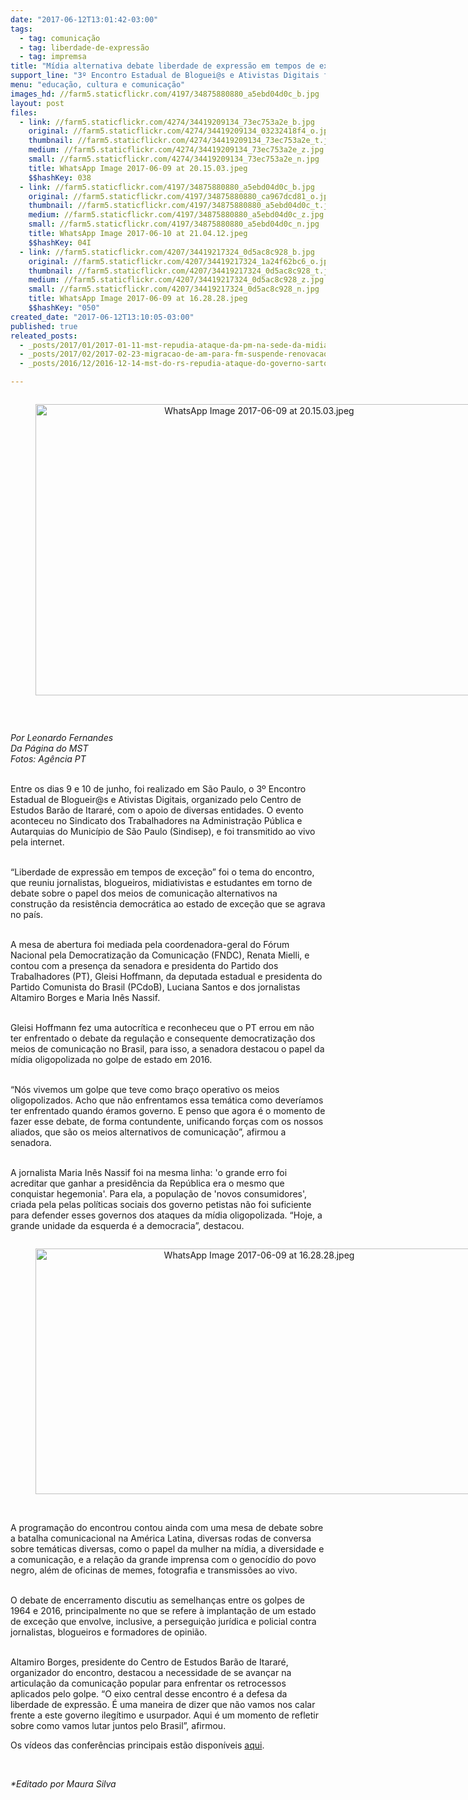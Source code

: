 ```yaml
---
date: "2017-06-12T13:01:42-03:00"
tags:
  - tag: comunicação
  - tag: liberdade-de-expressão
  - tag: impremsa
title: "Mídia alternativa debate liberdade de expressão em tempos de exceção\n"
support_line: "3º Encontro Estadual de Bloguei@s e Ativistas Digitais foi realizado nos dias 9 e 10 de junho, em São Paulo"
menu: "educação, cultura e comunicação"
images_hd: //farm5.staticflickr.com/4197/34875880880_a5ebd04d0c_b.jpg
layout: post
files:
  - link: //farm5.staticflickr.com/4274/34419209134_73ec753a2e_b.jpg
    original: //farm5.staticflickr.com/4274/34419209134_03232418f4_o.jpg
    thumbnail: //farm5.staticflickr.com/4274/34419209134_73ec753a2e_t.jpg
    medium: //farm5.staticflickr.com/4274/34419209134_73ec753a2e_z.jpg
    small: //farm5.staticflickr.com/4274/34419209134_73ec753a2e_n.jpg
    title: WhatsApp Image 2017-06-09 at 20.15.03.jpeg
    $$hashKey: 038
  - link: //farm5.staticflickr.com/4197/34875880880_a5ebd04d0c_b.jpg
    original: //farm5.staticflickr.com/4197/34875880880_ca967dcd81_o.jpg
    thumbnail: //farm5.staticflickr.com/4197/34875880880_a5ebd04d0c_t.jpg
    medium: //farm5.staticflickr.com/4197/34875880880_a5ebd04d0c_z.jpg
    small: //farm5.staticflickr.com/4197/34875880880_a5ebd04d0c_n.jpg
    title: WhatsApp Image 2017-06-10 at 21.04.12.jpeg
    $$hashKey: 04I
  - link: //farm5.staticflickr.com/4207/34419217324_0d5ac8c928_b.jpg
    original: //farm5.staticflickr.com/4207/34419217324_1a24f62bc6_o.jpg
    thumbnail: //farm5.staticflickr.com/4207/34419217324_0d5ac8c928_t.jpg
    medium: //farm5.staticflickr.com/4207/34419217324_0d5ac8c928_z.jpg
    small: //farm5.staticflickr.com/4207/34419217324_0d5ac8c928_n.jpg
    title: WhatsApp Image 2017-06-09 at 16.28.28.jpeg
    $$hashKey: "050"
created_date: "2017-06-12T13:10:05-03:00"
published: true
releated_posts:
  - _posts/2017/01/2017-01-11-mst-repudia-ataque-da-pm-na-sede-da-midia-ninja.md
  - _posts/2017/02/2017-02-23-migracao-de-am-para-fm-suspende-renovacao-de-radios-comunitarias-denuncia-entidade.md
  - _posts/2016/12/2016-12-14-mst-do-rs-repudia-ataque-do-governo-sartori-contra-a-comunicacao-publica-no-estado.md

---
```

<div style="text-align:center">
<figure class="image" style="display:inline-block"><img alt="WhatsApp Image 2017-06-09 at 20.15.03.jpeg" height="466" src="//farm5.staticflickr.com/4274/34419209134_73ec753a2e_b.jpg" width="700" />
<figcaption></figcaption>
</figure>
</div>

<p>&nbsp;</p>

<p><em>Por Leonardo Fernandes<br />
Da P&aacute;gina do MST<br />
Fotos: Ag&ecirc;ncia PT</em></p>

<p><br />
Entre os dias 9 e 10 de junho, foi realizado em S&atilde;o Paulo, o 3&ordm; Encontro Estadual de Blogueir@s e Ativistas Digitais, organizado pelo Centro de Estudos Bar&atilde;o de Itarar&eacute;, com o apoio de diversas entidades. O evento aconteceu no Sindicato dos Trabalhadores na Administra&ccedil;&atilde;o P&uacute;blica e Autarquias do Munic&iacute;pio de S&atilde;o Paulo (Sindisep), e foi transmitido ao vivo pela internet.</p>

<p><br />
&ldquo;Liberdade de express&atilde;o em tempos de exce&ccedil;&atilde;o&rdquo; foi o tema do encontro, que reuniu jornalistas, blogueiros, midiativistas e estudantes em torno de debate sobre o papel dos meios de comunica&ccedil;&atilde;o alternativos na constru&ccedil;&atilde;o da resist&ecirc;ncia democr&aacute;tica ao estado de exce&ccedil;&atilde;o que se agrava no pa&iacute;s.</p>

<p><br />
A mesa de abertura foi mediada pela coordenadora-geral do F&oacute;rum Nacional pela Democratiza&ccedil;&atilde;o da Comunica&ccedil;&atilde;o (FNDC), Renata Mielli, e contou com a presen&ccedil;a da senadora e presidenta do Partido dos Trabalhadores (PT), Gleisi Hoffmann, da deputada estadual e presidenta do Partido Comunista do Brasil (PCdoB), Luciana Santos e dos jornalistas Altamiro Borges e Maria In&ecirc;s Nassif.</p>

<p><br />
Gleisi Hoffmann fez uma autocr&iacute;tica e reconheceu que o PT errou em n&atilde;o ter enfrentado o debate da regula&ccedil;&atilde;o e consequente democratiza&ccedil;&atilde;o dos meios de comunica&ccedil;&atilde;o no Brasil, para isso, a senadora&nbsp;destacou o papel da m&iacute;dia oligopolizada no golpe de estado em 2016.</p>

<p><br />
&ldquo;N&oacute;s vivemos um golpe que teve como bra&ccedil;o operativo os meios oligopolizados. Acho que n&atilde;o enfrentamos essa tem&aacute;tica como dever&iacute;amos ter enfrentado quando &eacute;ramos governo. E penso que agora &eacute; o momento de fazer esse debate, de forma contundente, unificando for&ccedil;as com os nossos aliados, que s&atilde;o os meios alternativos de comunica&ccedil;&atilde;o&rdquo;, afirmou a senadora.</p>

<p><br />
A jornalista Maria In&ecirc;s Nassif foi na mesma linha:&nbsp;&#39;o grande erro foi acreditar que ganhar a presid&ecirc;ncia da Rep&uacute;blica era o mesmo que conquistar hegemonia&#39;. Para&nbsp;ela, a popula&ccedil;&atilde;o de &#39;novos consumidores&#39;, criada pela pelas pol&iacute;ticas sociais dos governo petistas n&atilde;o foi suficiente para defender esses governos dos ataques da m&iacute;dia oligopolizada. &ldquo;Hoje, a grande unidade da esquerda &eacute; a democracia&rdquo;, destacou.</p>

<div style="text-align:center">
<figure class="image" style="display:inline-block"><img alt="WhatsApp Image 2017-06-09 at 16.28.28.jpeg" height="393" src="//farm5.staticflickr.com/4207/34419217324_0d5ac8c928_b.jpg" width="700" />
<figcaption></figcaption>
</figure>
</div>

<p><br />
A programa&ccedil;&atilde;o do encontrou contou ainda com uma mesa de debate sobre a batalha comunicacional na Am&eacute;rica Latina, diversas rodas de conversa sobre tem&aacute;ticas diversas, como o papel da mulher na m&iacute;dia, a diversidade e a comunica&ccedil;&atilde;o, e a rela&ccedil;&atilde;o da grande imprensa com o genoc&iacute;dio do povo negro, al&eacute;m de oficinas de memes, fotografia e transmiss&otilde;es ao vivo.</p>

<p><br />
O debate de encerramento discutiu as semelhan&ccedil;as entre os golpes de 1964 e 2016, principalmente no que se refere &agrave; implanta&ccedil;&atilde;o de um estado de exce&ccedil;&atilde;o que envolve, inclusive, a persegui&ccedil;&atilde;o jur&iacute;dica e policial contra jornalistas, blogueiros e formadores de opini&atilde;o.</p>

<p><br />
Altamiro Borges, presidente do Centro de Estudos Bar&atilde;o de Itarar&eacute;, organizador do encontro, destacou a necessidade de se avan&ccedil;ar na articula&ccedil;&atilde;o da comunica&ccedil;&atilde;o popular para enfrentar os retrocessos aplicados pelo golpe. &ldquo;O eixo central desse encontro &eacute; a defesa da liberdade de express&atilde;o. &Eacute; uma maneira de dizer que n&atilde;o vamos nos calar frente a este governo ileg&iacute;timo e usurpador. Aqui &eacute; um momento de refletir sobre como vamos lutar juntos pelo Brasil&rdquo;, afirmou.&nbsp;</p>

<p>Os v&iacute;deos das confer&ecirc;ncias principais est&atilde;o dispon&iacute;veis <a href="http://www.baraodeitarare.org.br/">aqui</a>.</p>

<p>&nbsp;</p>

<p><em>*Editado por Maura Silva&nbsp;</em></p>
